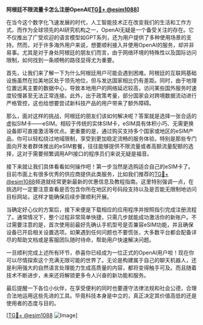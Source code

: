 **阿根廷不限流量卡怎么注册OpenAI[[TG💪+ @esim1088](https://t.me/s/esim1088)]**

在当今这个数字化飞速发展的时代，人工智能技术正在改变我们的生活和工作方式。而作为全球领先的AI研究机构之一，OpenAI无疑是一个备受关注的存在。它不仅推出了广受欢迎的语言模型如GPT系列，还为用户提供了多种使用场景的支持。然而，对于许多海外用户来说，想要顺利接入并使用OpenAI的服务，却并非易事。尤其是对于身处阿根廷的朋友们而言，由于网络环境的特殊性以及国际访问限制，如何找到一条顺畅的路径显得尤为重要。

首先，让我们来了解一下为什么阿根廷用户可能会遇到困难。阿根廷的互联网基础设施虽然在拉美地区处于领先地位，但与发达国家相比仍有差距。同时，由于地理位置远离主要的数据中心，导致本地用户的网络延迟较高，访问某些国外服务时速度较慢甚至无法正常连接。此外，出于政策考量，部分国家会对跨境数据流动进行严格管控，这也给想要尝试新科技产品的用户带来了额外障碍。

那么，面对这样的挑战，阿根廷的朋友们该如何解决呢？答案就是选择一张合适的虚拟SIM卡——eSIM。相较于传统的实体SIM卡，eSIM具有体积小巧、无需更换设备即可直接激活等优点。更重要的是，通过购买支持多个国家或地区的eSIM产品，你可以轻松绕过地域限制，享受到更加稳定流畅的服务体验。特别是那些专门面向开发者群体推出的eSIM套餐，往往能够提供不限流量或者高额流量配额的选择，这对于需要频繁调用API接口的程序员们来说无疑是福音。

接下来就让我们具体看看如何操作吧！第一步当然是选购适合自己的eSIM卡了。目前市面上有很多优秀的供应商提供此类服务，比如我们推荐的[TG💪+ @esim1088](https://t.me/s/esim1088)频道就经常更新最新的优惠信息及教程指南。这里特别强调一点，在挑选时一定要注意查看是否包含你所在地区的号码段支持以及是否能无限制地访问目标网站，这样才能确保后续步骤顺利开展。

当确定好心仪的方案后，接下来便是下载相应的应用程序并按照指引完成注册流程了。通常情况下，整个过程非常简单快捷，只需几步就能成功激活你的新账户。不过需要注意的是，首次使用前最好先确认手机型号是否兼容eSIM功能，并且确保设备已开启相关设置选项。如果遇到任何问题也不要慌张，大多数平台都会配备详尽的帮助文档或是客服团队随时待命，帮助用户快速解决问题。

一旦顺利完成上述所有环节，恭喜你已经成为一位正式的OpenAI用户啦！现在你可以尽情探索这个充满无限可能的世界了。无论是构建属于自己的聊天机器人，还是利用强大的自然语言处理能力生成高质量的内容，都将变得触手可及。而且随着技术不断进步，未来还将解锁更多令人兴奋的新功能和服务。

最后提醒一下各位小伙伴，在享受便利的同时也要遵守法律法规和社会公德，合理合法地运用这些先进的工具。毕竟科技本身是中立的，真正决定其价值高低的还是使用者的态度与目的。

[[TG💪+ @esim1088](https://t.me/s/esim1088) ![Image](https://i.postimg.cc/4NQfJmqS/Snipaste-2025-05-13-00-14-12.png)]